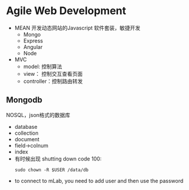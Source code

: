 # Agile Web Development

- MEAN
  开发动态网站的Javascript 软件套装，敏捷开发
  - Mongo
  - Express
  - Angular
  - Node
- MVC
  - model: 控制算法
  - view： 控制交互查看页面
  - controller：控制路由转发

##  Mongodb
NOSQL，json格式的数据库
- database
- collection
- document
- field->colnum
- index
- 有时候出现 shutting down code 100:
  ```
  sudo chown -R $USER /data/db
  ```
- to connect to mLab, you need to add user and then use the password
